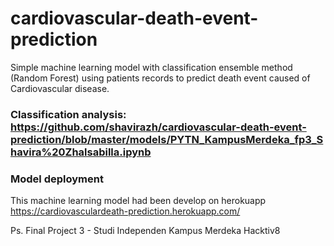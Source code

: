 # cardiovascular-death-event-prediction
Simple machine learning model with classification ensemble method (Random Forest) using patients records to predict death event caused of Cardiovascular disease.

### Classification analysis: https://github.com/shavirazh/cardiovascular-death-event-prediction/blob/master/models/PYTN_KampusMerdeka_fp3_Shavira%20Zhalsabilla.ipynb

### Model deployment
This machine learning model had been develop on herokuapp
https://cardiovasculardeath-prediction.herokuapp.com/

Ps. Final Project 3 - Studi Independen Kampus Merdeka Hacktiv8
